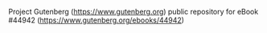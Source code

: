 Project Gutenberg (https://www.gutenberg.org) public repository for eBook #44942 (https://www.gutenberg.org/ebooks/44942)
